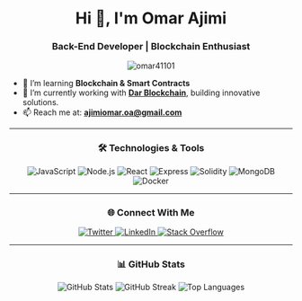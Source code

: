 <h1 align="center">Hi 👋, I'm Omar Ajimi</h1>
<h3 align="center">Back-End Developer | Blockchain Enthusiast</h3>

<p align="center">
  <img src="https://komarev.com/ghpvc/?username=omar41101&label=Profile%20views&color=blueviolet&style=flat-square" alt="omar41101" />
</p>

- 🌱 I’m learning **Blockchain & Smart Contracts**
- 💼 I’m currently working with **[Dar Blockchain]([https://www.darblockchain.com](https://www.darblockchain.io/pages/index.html))**, building innovative solutions.
- 📫 Reach me at: **ajimiomar.oa@gmail.com**

---

<h3 align="center">🛠 Technologies & Tools</h3>
<p align="center">
  <img src="https://img.shields.io/badge/JavaScript-323330?style=for-the-badge&logo=javascript&logoColor=F7DF1E" alt="JavaScript"/>
  <img src="https://img.shields.io/badge/Node.js-339933?style=for-the-badge&logo=nodedotjs&logoColor=white" alt="Node.js"/>
  <img src="https://img.shields.io/badge/React-61DAFB?style=for-the-badge&logo=react&logoColor=white" alt="React"/>
  <img src="https://img.shields.io/badge/Express.js-000000?style=for-the-badge&logo=express&logoColor=white" alt="Express"/>
  <img src="https://img.shields.io/badge/Solidity-363636?style=for-the-badge&logo=solidity&logoColor=white" alt="Solidity"/>
  <img src="https://img.shields.io/badge/MongoDB-47A248?style=for-the-badge&logo=mongodb&logoColor=white" alt="MongoDB"/>
  <img src="https://img.shields.io/badge/Docker-2496ED?style=for-the-badge&logo=docker&logoColor=white" alt="Docker"/>
</p>

---

<h3 align="center">🌐 Connect With Me</h3>
<p align="center">
  <a href="https://twitter.com/AjimiomarOa" target="blank">
    <img src="https://img.shields.io/badge/Twitter-1DA1F2?style=for-the-badge&logo=twitter&logoColor=white" alt="Twitter" />
  </a>
  <a href="https://www.linkedin.com/in/omar-ajimi-7a5341118/" target="blank">
    <img src="https://img.shields.io/badge/LinkedIn-0077B5?style=for-the-badge&logo=linkedin&logoColor=white" alt="LinkedIn" />
  </a>
  <a href="https://stackoverflow.com/users/omar-ajimi" target="blank">
    <img src="https://img.shields.io/badge/Stack%20Overflow-F58025?style=for-the-badge&logo=stack-overflow&logoColor=white" alt="Stack Overflow" />
  </a>
</p>

---

<h3 align="center">📊 GitHub Stats</h3>
<p align="center">
  <img src="https://github-readme-stats.vercel.app/api?username=omar41101&show_icons=true&theme=radical" alt="GitHub Stats" />
  <img src="https://github-readme-streak-stats.herokuapp.com/?user=omar41101&theme=radical" alt="GitHub Streak" />
  <img src="https://github-readme-stats.vercel.app/api/top-langs/?username=omar41101&layout=compact&theme=radical" alt="Top Languages" />
</p>
